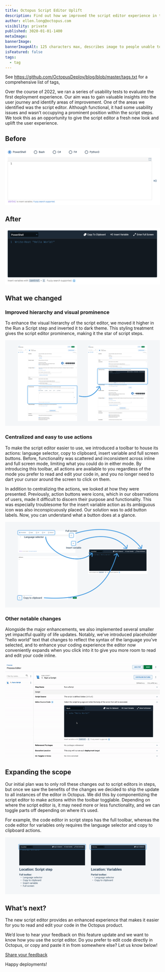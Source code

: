 ```yaml
---
title: Octopus Script Editor Uplift
description: Find out how we improved the script editor experience in the Octopus Deploy product.
author: ellen.long@octopus.com
visibility: private
published: 3020-01-01-1400
metaImage: 
bannerImage: 
bannerImageAlt: 125 characters max, describes image to people unable to see it.
isFeatured: false
tags: 
  - tag
---
```


See https://github.com/OctopusDeploy/blog/blob/master/tags.txt for a comprehensive list of tags,

Over the course of 2022, we ran a series of usability tests to evaluate the first deployment experience. Our aim was to gain valuable insights into the user journey and identify areas of improvement. One of the areas we identified was the script editor. Although functional, it had some usability issues and wasn’t occupying a prominent position within the script steps. We took this as an opportunity to give the script editor a fresh new look and uplift the user experience.


## Before
![Screenshot of the previous script editor.](blogimage-scripteditorbefore-2023.png "width=500")


## After
![Screenshot of the new dark theme script editor.](blogimage-scripteditorafter-2023.png "width=500")

## What we changed

### Improved hierarchy and visual prominence
To enhance the visual hierarchy of the script editor, we moved it higher in the Run a Script step and inverted it to dark theme. This styling treatment gives the script editor prominence, making it the star of script steps.

![Before and after screenshots comparing the previous and current placement of the script editor in the Run a Script deployment process step.](blogimage-scriptplacement-2023.png "width=500")


### Centralized and easy to use actions
To make the script editor easier to use, we introduced a toolbar to house its actions: language selector, copy to clipboard, insert variable and full screen buttons. Before, functionality was scattered and inconsistent across inline and full screen mode, limiting what you could do in either mode. By introducing this toolbar, all actions are available to you regardless of the mode you prefer to read and edit your code in, and you no longer need to dart your cursor around the screen to click on them.

In addition to centralizing the actions, we looked at how they were presented. Previously, action buttons were icons, which in our observations of users, made it difficult to discern their purpose and functionality. This was especially troublesome for the insert variable action as its ambiguous icon was also inconspicuously placed. Our solution was to add button labels. Now, you can understand what a button does at a glance.

![Screenshots showing the before and after placement of script editor actions.](blogimage-scripttoolbar-2023.png "width=500")


### Other notable changes
Alongside the major enhancements, we also implemented several smaller yet impactful quality of life updates. Notably, we’ve introduced placeholder “hello world” text that changes to reflect the syntax of the language you’ve selected, and to enhance your coding experience the editor now conveniently expands when you click into it to give you more room to read and edit your code inline.

![Gif shows the script editor expands when it is clicked, and placeholder “Hello World” syntax changes when a different coding language is selected.](bloggif-scriptexpand-2023.gif "width=500")


## Expanding the scope
Our initial plan was to only roll these changes out to script editors in steps, but once we saw the benefits of the changes we decided to ship the update to all instances of the editor in Octopus. We did this by componentizing the script editor to make actions within the toolbar togglable. Depending on where the script editor is, it may need more or less functionality, and we can toggle parts off depending on where it’s used. 

For example, the code editor in script steps has the full toolbar, whereas the code editor for variables only requires the language selector and copy to clipboard actions.

![Screenshots comparing two versions of the script editor's toolbar. The first shows the script editor with all the toolbar actions, the second shows less actions.](blogimage-scriptcomponentization-2023.png "width=500")

## What’s next?

The new script editor provides an enhanced experience that makes it easier for you to read and edit your code in the Octopus product. 

We’d love to hear your feedback on this feature update and we want to know how you use the script editor. Do you prefer to edit code directly in Octopus, or copy and paste it in from somewhere else? Let us know below!

<span><a class="btn btn-success" href="https://octopusdeploy.typeform.com/to/bJfRWHyf" target="_blank">Share your feedback</a></span>

Happy deployments!
